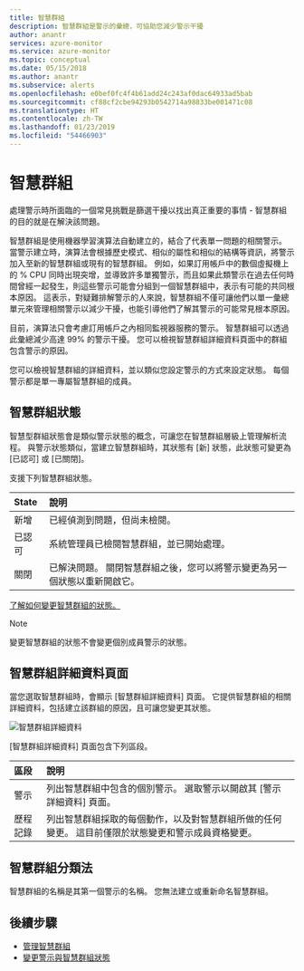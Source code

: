 ```yaml
---
title: 智慧群組
description: 智慧群組是警示的彙總，可協助您減少警示干擾
author: anantr
services: azure-monitor
ms.service: azure-monitor
ms.topic: conceptual
ms.date: 05/15/2018
ms.author: anantr
ms.subservice: alerts
ms.openlocfilehash: e0bef0fc4f4b61add24c243af0dac64933ad5bab
ms.sourcegitcommit: cf88cf2cbe94293b0542714a98833be001471c08
ms.translationtype: HT
ms.contentlocale: zh-TW
ms.lasthandoff: 01/23/2019
ms.locfileid: "54466903"
---
```

# <a name="smart-groups"></a>智慧群組
處理警示時所面臨的一個常見挑戰是篩選干擾以找出真正重要的事情 - 智慧群組的目的就是在解決該問題。  

智慧群組是使用機器學習演算法自動建立的，結合了代表單一問題的相關警示。  當警示建立時，演算法會根據歷史模式、相似的屬性和相似的結構等資訊，將警示加入至新的智慧群組或現有的智慧群組。 例如，如果訂用帳戶中的數個虛擬機上的 % CPU 同時出現突增，並導致許多單獨警示，而且如果此類警示在過去任何時間曾經一起發生，則這些警示可能會分組到一個智慧群組中，表示有可能的共同根本原因。 這表示，對疑難排解警示的人來說，智慧群組不僅可讓他們以單一彙總單元來管理相關警示以減少干擾，也能引導他們了解其警示的可能常見根本原因。

目前，演算法只會考慮訂用帳戶之內相同監視器服務的警示。 智慧群組可以透過此彙總減少高達 99% 的警示干擾。 您可以檢視智慧群組詳細資料頁面中的群組包含警示的原因。

您可以檢視智慧群組的詳細資料，並以類似您設定警示的方式來設定狀態。 每個警示都是單一專屬智慧群組的成員。 

## <a name="smart-group-state"></a>智慧群組狀態
智慧型群組狀態會是類似警示狀態的概念，可讓您在智慧群組層級上管理解析流程。 與警示狀態類似，當建立智慧群組時，其狀態有 [新] 狀態，此狀態可變更為 [已認可] 或 [已關閉]。

支援下列智慧群組狀態。

| State | 說明 |
|:---|:---|
| 新增 | 已經偵測到問題，但尚未檢閱。 |
| 已認可 | 系統管理員已檢閱智慧群組，並已開始處理。 |
| 關閉 | 已解決問題。 關閉智慧群組之後，您可以將警示變更為另一個狀態以重新開啟它。 |

[了解如何變更智慧群組的狀態。](https://aka.ms/managing-alert-smart-group-states)

> [!NOTE]
>  變更智慧群組的狀態不會變更個別成員警示的狀態。

## <a name="smart-group-details-page"></a>智慧群組詳細資料頁面

當您選取智慧群組時，會顯示 [智慧群組詳細資料] 頁面。 它提供智慧群組的相關詳細資料，包括建立該群組的原因，且可讓您變更其狀態。
 
![智慧群組詳細資料](media/alerts-smartgroups-overview/smart-group-detail.png)


[智慧群組詳細資料] 頁面包含下列區段。

| 區段 | 說明 |
|:---|:---|
| 警示 | 列出智慧群組中包含的個別警示。 選取警示以開啟其 [警示詳細資料] 頁面。 |
| 歷程記錄 | 列出智慧群組採取的每個動作，以及對智慧群組所做的任何變更。 這目前僅限於狀態變更和警示成員資格變更。 |

## <a name="smart-group-taxonomy"></a>智慧群組分類法

智慧群組的名稱是其第一個警示的名稱。 您無法建立或重新命名智慧群組。

## <a name="next-steps"></a>後續步驟

- [管理智慧群組](https://aka.ms/managing-smart-groups)
- [變更警示與智慧群組狀態](https://aka.ms/managing-alert-smart-group-states)


